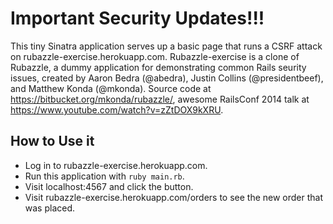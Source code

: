 Important Security Updates!!!
=========

This tiny Sinatra application serves up a basic page that runs a CSRF attack on rubazzle-exercise.herokuapp.com. Rubazzle-exercise is a clone of Rubazzle, a dummy application for demonstrating common Rails seurity issues, created by Aaron Bedra (@abedra), Justin Collins (@presidentbeef), and Matthew Konda (@mkonda). Source code at https://bitbucket.org/mkonda/rubazzle/, awesome RailsConf 2014 talk at https://www.youtube.com/watch?v=zZtDOX9kXRU.

How to Use it
---------------

- Log in to rubazzle-exercise.herokuapp.com.
- Run this application with `ruby main.rb`.
- Visit localhost:4567 and click the button.
- Visit rubazzle-exercise.herokuapp.com/orders to see the new order that was placed.

